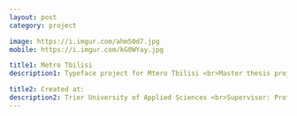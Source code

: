 ```yaml
---
layout: post
category: project

image: https://i.imgur.com/ahm50d7.jpg
mobile: https://i.imgur.com/kG0WYay.jpg

title1: Metro Tbilisi
description1: Typeface project for Mtero Tbilisi <br>Master thesis project

title2: Created at:
description2: Trier University of Applied Sciences <br>Supervisor: Prof. Andreas Hogan
---
```

